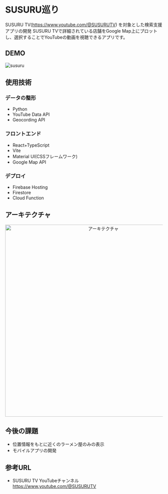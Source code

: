 # SUSURU巡り
SUSURU TV(https://www.youtube.com/@SUSURUTV) を対象とした検索支援アプリの開発
SUSURU TVで詳細されている店舗をGoogle Map上にプロットし、選択することでYouTubeの動画を視聴できるアプリです。
## DEMO
![susuru](https://user-images.githubusercontent.com/79000447/212587701-a4c60dcf-5d64-43eb-92b0-dd86f2eb4235.gif#center)


## 使用技術
### データの整形
- Python
- YouTube Data API
- Geocording API
### フロントエンド
- React+TypeScript
- Vite
- Material UI(CSSフレームワーク)
- Google Map API
### デプロイ
- Firebase Hosting
- Firestore
- Cloud Function
## アーキテクチャ
<div align="center">
    <img width="612" alt="アーキテクチャ" src="https://user-images.githubusercontent.com/79000447/212591817-64963895-fb2e-4ff2-b1bb-fe277e96426c.png">
</div>

## 今後の課題
- 位置情報をもとに近くのラーメン屋のみの表示
- モバイルアプリの開発
## 参考URL
- SUSURU TV YouTubeチャンネル
https://www.youtube.com/@SUSURUTV
